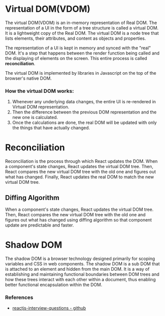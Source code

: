 # Virtual DOM(VDOM)

The virtual DOM(VDOM) is an in-memory representation of Real DOM. The representation of a UI in the form of a tree 
structure is called a virtual DOM. It is a lightweight copy of the Real DOM. The virtual DOM is a node tree that lists
elements, their attributes, and content as objects and properties. 

The representation of a UI is kept in memory and synced with the "real" DOM. It's a step that happens between the render 
function being called and the displaying of elements on the screen. This entire process is called **reconciliation**.

The virtual DOM is implemented by libraries in Javascript on the top of the browser's native DOM.

### How the virtual DOM works:
1. Whenever any underlying data changes, the entire UI is re-rendered in Virtual DOM representation.
2. Then the difference between the previous DOM representation and the new one is calculated.
3. Once the calculations are done, the real DOM will be updated with only the things that have actually changed.


# Reconciliation
Reconciliation is the process through which React updates the DOM. When a component's state changes, React updates the
virtual DOM tree. Then, React compares the new virtual DOM tree with the old one and figures out what has changed. 
Finally, React updates the real DOM to match the new virtual DOM tree.

## Diffing Algorithm
When a component's state changes, React updates the virtual DOM tree. Then, React compares the new virtual DOM tree with
the old one and figures out what has changed using diffing algorithm so that component update are predictable and 
faster.




# Shadow DOM
The shadow DOM is a browser technology designed primarily for scoping variables and CSS in web components. The shadow 
DOM is a sub DOM that is attached to an element and hidden from the main DOM. It is a way of establishing and 
maintaining functional boundaries between DOM trees and how these trees interact with each other within a document, thus
enabling better functional encapsulation within the DOM.








### References
* [reactjs-interview-questions - github](https://github.com/sudheerj/reactjs-interview-questions)